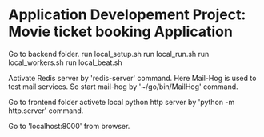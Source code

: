 # Application Developement Project: Movie ticket booking Application

Go to backend folder.
run local_setup.sh
run local_run.sh
run local_workers.sh
run local_beat.sh

Activate Redis server by 'redis-server' command.
Here Mail-Hog is used to test mail services. So start mail-hog by '~/go/bin/MailHog' command.

Go to frontend folder
activete local python http server by 'python -m http.server' command.

Go to 'localhost:8000' from browser.